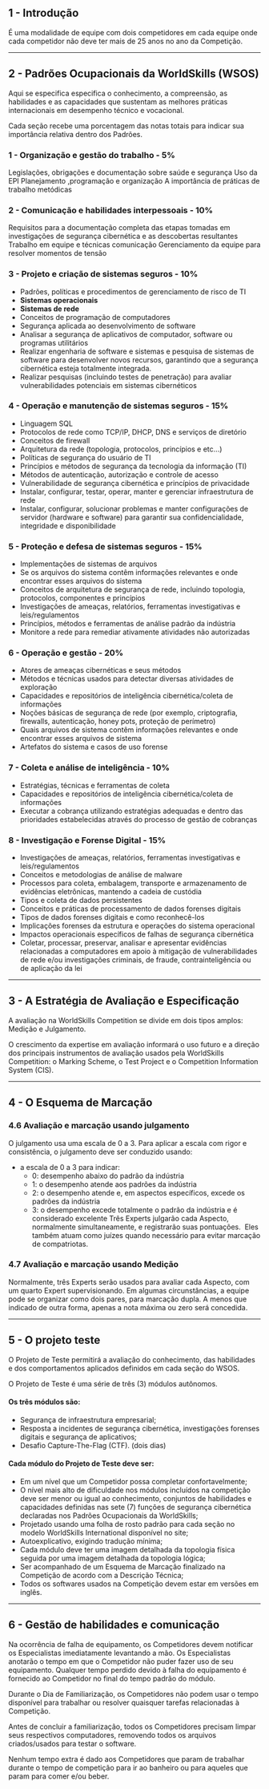 ## 1 - Introdução
É uma modalidade de equipe com dois competidores em cada equipe onde cada competidor não deve ter mais de 25 anos no ano da Competição.

---
## 2 - Padrões Ocupacionais da WorldSkills (WSOS)
Aqui se especifica especifica o conhecimento, a compreensão, as habilidades e as capacidades que sustentam as melhores práticas internacionais em desempenho técnico e vocacional.

Cada seção recebe uma porcentagem das notas totais para indicar sua importância relativa dentro dos Padrões.
### 1 - Organização e gestão do trabalho - **5%**
Legislações, obrigações e documentação sobre saúde e segurança
Uso da EPI
Planejamento ,programação e organização
A importância de práticas de trabalho metódicas
### 2 - Comunicação e habilidades interpessoais - **10%**
Requisitos para a documentação completa das etapas tomadas em investigações de segurança cibernética e as descobertas resultantes
Trabalho em equipe e técnicas comunicação
Gerenciamento da equipe para resolver momentos de tensão
### 3 - Projeto e criação de sistemas seguros - **10%**
- Padrões, políticas e procedimentos de gerenciamento de risco de TI
- **Sistemas operacionais**
- **Sistemas de rede**
- Conceitos de programação de computadores
- Segurança aplicada ao desenvolvimento de software
- Analisar a segurança de aplicativos de computador, software ou programas utilitários
- Realizar engenharia de software e sistemas e pesquisa de sistemas de software para desenvolver novos recursos, garantindo que a segurança cibernética esteja totalmente integrada.
- Realizar pesquisas (incluindo testes de penetração) para avaliar vulnerabilidades potenciais em sistemas cibernéticos
### 4 - Operação e manutenção de sistemas seguros - **15%**
- Linguagem SQL
- Protocolos de rede como TCP/IP, DHCP, DNS e serviços de diretório
- Conceitos de firewall
- Arquitetura da rede (topologia, protocolos, princípios e etc...)
- Políticas de segurança do usuário de TI
- Princípios e métodos de segurança da tecnologia da informação (TI)
- Métodos de autenticação, autorização e controle de acesso
- Vulnerabilidade de segurança cibernética e princípios de privacidade
- Instalar, configurar, testar, operar, manter e gerenciar infraestrutura de rede
- Instalar, configurar, solucionar problemas e manter configurações de servidor (hardware e software) para garantir sua confidencialidade, integridade e disponibilidade
### 5 - Proteção e defesa de sistemas seguros - **15%**
- Implementações de sistemas de arquivos
- Se os arquivos do sistema contêm informações relevantes e onde encontrar esses arquivos do sistema
- Conceitos de arquitetura de segurança de rede, incluindo topologia, protocolos, componentes e princípios
- Investigações de ameaças, relatórios, ferramentas investigativas e leis/regulamentos
- Princípios, métodos e ferramentas de análise padrão da indústria
- Monitore a rede para remediar ativamente atividades não autorizadas
### 6 - Operação e gestão - **20%**
- Atores de ameaças cibernéticas e seus métodos
- Métodos e técnicas usados ​​para detectar diversas atividades de exploração
- Capacidades e repositórios de inteligência cibernética/coleta de informações
- Noções básicas de segurança de rede (por exemplo, criptografia, firewalls, autenticação, honey pots, proteção de perímetro)
- Quais arquivos de sistema contêm informações relevantes e onde encontrar esses arquivos de sistema
- Artefatos do sistema e casos de uso forense
### 7 - Coleta e análise de inteligência - **10%**
- Estratégias, técnicas e ferramentas de coleta
- Capacidades e repositórios de inteligência cibernética/coleta de informações
- Executar a cobrança utilizando estratégias adequadas e dentro das prioridades estabelecidas através do processo de gestão de cobranças
### 8 - Investigação e Forense Digital - **15%**
- Investigações de ameaças, relatórios, ferramentas investigativas e leis/regulamentos
- Conceitos e metodologias de análise de malware
- Processos para coleta, embalagem, transporte e armazenamento de evidências eletrônicas, mantendo a cadeia de custódia
- Tipos e coleta de dados persistentes
- Conceitos e práticas de processamento de dados forenses digitais
- Tipos de dados forenses digitais e como reconhecê-los
- Implicações forenses da estrutura e operações do sistema operacional
- Impactos operacionais específicos de falhas de segurança cibernética
- Coletar, processar, preservar, analisar e apresentar evidências relacionadas a computadores em apoio à mitigação de vulnerabilidades de rede e/ou investigações criminais, de fraude, contrainteligência ou de aplicação da lei

---
## 3 - A Estratégia de Avaliação e Especificação
A avaliação na WorldSkills Competition se divide em dois tipos amplos: Medição e Julgamento.

O crescimento da expertise em avaliação informará o uso futuro e a direção dos principais instrumentos de avaliação usados ​​pela WorldSkills Competition: o Marking Scheme, o Test Project e o Competition Information System (CIS).

---
## 4 - O Esquema de Marcação

### 4.6 Avaliação e marcação usando julgamento
O julgamento usa uma escala de 0 a 3. Para aplicar a escala com rigor e consistência, o julgamento deve ser conduzido usando:

- a escala de 0 a 3 para indicar:
    - 0: desempenho abaixo do padrão da indústria
    - 1: o desempenho atende aos padrões da indústria
    - 2: o desempenho atende e, em aspectos específicos, excede os padrões da indústria
    - 3: o desempenho excede totalmente o padrão da indústria e é considerado excelente
Três Experts julgarão cada Aspecto, normalmente simultaneamente, e registrarão suas pontuações.  Eles também atuam como juízes quando necessário para evitar marcação de compatriotas.
### 4.7 Avaliação e marcação usando Medição
Normalmente, três Experts serão usados ​​para avaliar cada Aspecto, com um quarto Expert supervisionando. Em algumas circunstâncias, a equipe pode se organizar como dois pares, para marcação dupla. A menos que indicado de outra forma, apenas a nota máxima ou zero será concedida.

---
## 5 - O projeto teste
O Projeto de Teste permitirá a avaliação do conhecimento, das habilidades e dos comportamentos aplicados definidos em cada seção do WSOS.

O Projeto de Teste é uma série de três (3) módulos autônomos.


#### Os três módulos são:
- Segurança de infraestrutura empresarial;
- Resposta a incidentes de segurança cibernética, investigações forenses digitais e segurança de aplicativos;
- Desafio Capture-The-Flag (CTF). (dois dias)

#### Cada módulo do Projeto de Teste deve ser:

- Em um nível que um Competidor possa completar confortavelmente;
- O nível mais alto de dificuldade nos módulos incluídos na competição deve ser menor ou igual ao conhecimento, conjuntos de habilidades e capacidades definidas nas sete (7) funções de segurança cibernética declaradas nos Padrões Ocupacionais da WorldSkills;
- Projetado usando uma folha de rosto padrão para cada seção no modelo WorldSkills International disponível no site;
- Autoexplicativo, exigindo tradução mínima;
- Cada módulo deve ter uma imagem detalhada da topologia física seguida por uma imagem detalhada da topologia lógica;
- Ser acompanhado de um Esquema de Marcação finalizado na Competição de acordo com a Descrição Técnica;
- Todos os softwares usados ​​na Competição devem estar em versões em inglês.

---
## 6 - Gestão de habilidades e comunicação
Na ocorrência de falha de equipamento, os Competidores devem notificar os Especialistas imediatamente levantando a mão. Os Especialistas anotarão o tempo em que o Competidor não puder fazer uso de seu equipamento. Qualquer tempo perdido devido à falha do equipamento é fornecido ao Competidor no final do tempo padrão do módulo.

Durante o Dia de Familiarização, os Competidores não podem usar o tempo disponível para trabalhar ou resolver quaisquer tarefas relacionadas à Competição.

Antes de concluir a familiarização, todos os Competidores precisam limpar seus respectivos computadores, removendo todos os arquivos criados/usados ​​para testar o software. 

Nenhum tempo extra é dado aos Competidores que param de trabalhar durante o tempo de competição para ir ao banheiro ou para aqueles que param para comer e/ou beber. 






